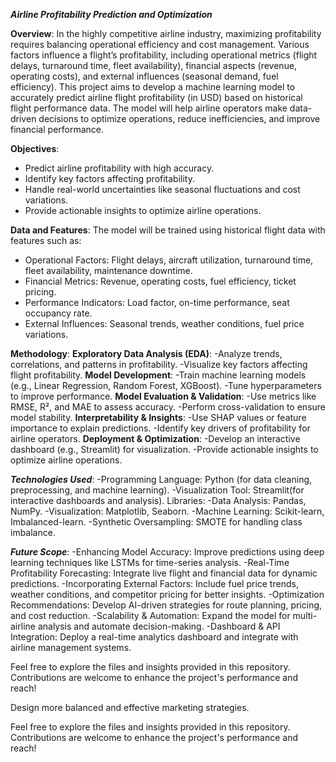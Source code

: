 ***Airline Profitability Prediction and Optimization***

**Overview**:
In the highly competitive airline industry, maximizing profitability requires balancing operational efficiency and cost management. Various factors influence a flight’s profitability, including operational metrics (flight delays, turnaround time, fleet availability), financial aspects (revenue, operating costs), and external influences (seasonal demand, fuel efficiency).
This project aims to develop a machine learning model to accurately predict airline flight profitability (in USD) based on historical flight performance data. The model will help airline operators make data-driven decisions to optimize operations, reduce inefficiencies, and improve financial performance.

**Objectives**:
- Predict airline profitability with high accuracy.
- Identify key factors affecting profitability.
- Handle real-world uncertainties like seasonal fluctuations and cost variations.
- Provide actionable insights to optimize airline operations.

**Data and Features**:
The model will be trained using historical flight data with features such as:
- Operational Factors: Flight delays, aircraft utilization, turnaround time, fleet availability, maintenance downtime.
- Financial Metrics: Revenue, operating costs, fuel efficiency, ticket pricing.
- Performance Indicators: Load factor, on-time performance, seat occupancy rate.
- External Influences: Seasonal trends, weather conditions, fuel price variations.

**Methodology**:
**Exploratory Data Analysis (EDA)**:
    -Analyze trends, correlations, and patterns in profitability.
    -Visualize key factors affecting flight profitability.
**Model Development**:
    -Train machine learning models (e.g., Linear Regression, Random Forest, XGBoost).
    -Tune hyperparameters to improve performance.
**Model Evaluation & Validation**:
    -Use metrics like RMSE, R², and MAE to assess accuracy.
    -Perform cross-validation to ensure model stability.
**Interpretability & Insights**:
    -Use SHAP values or feature importance to explain predictions.
    -Identify key drivers of profitability for airline operators.
**Deployment & Optimization**:
    -Develop an interactive dashboard (e.g., Streamlit) for visualization.
    -Provide actionable insights to optimize airline operations.

***Technologies Used***:
-Programming Language: Python (for data cleaning, preprocessing, and machine learning).
-Visualization Tool: Streamlit(for interactive dashboards and analysis).
Libraries:
-Data Analysis: Pandas, NumPy.
-Visualization: Matplotlib, Seaborn.
-Machine Learning: Scikit-learn, Imbalanced-learn.
-Synthetic Oversampling: SMOTE for handling class imbalance.

***Future Scope***:
-Enhancing Model Accuracy: Improve predictions using deep learning techniques like LSTMs for time-series analysis.
-Real-Time Profitability Forecasting: Integrate live flight and financial data for dynamic predictions.
-Incorporating External Factors: Include fuel price trends, weather conditions, and competitor pricing for better insights.
-Optimization Recommendations: Develop AI-driven strategies for route planning, pricing, and cost reduction.
-Scalability & Automation: Expand the model for multi-airline analysis and automate decision-making.
-Dashboard & API Integration: Deploy a real-time analytics dashboard and integrate with airline management systems.


Feel free to explore the files and insights provided in this repository. Contributions are welcome to enhance the project's performance and reach!

Design more balanced and effective marketing strategies.

Feel free to explore the files and insights provided in this repository. Contributions are welcome to enhance the project's performance and reach!







